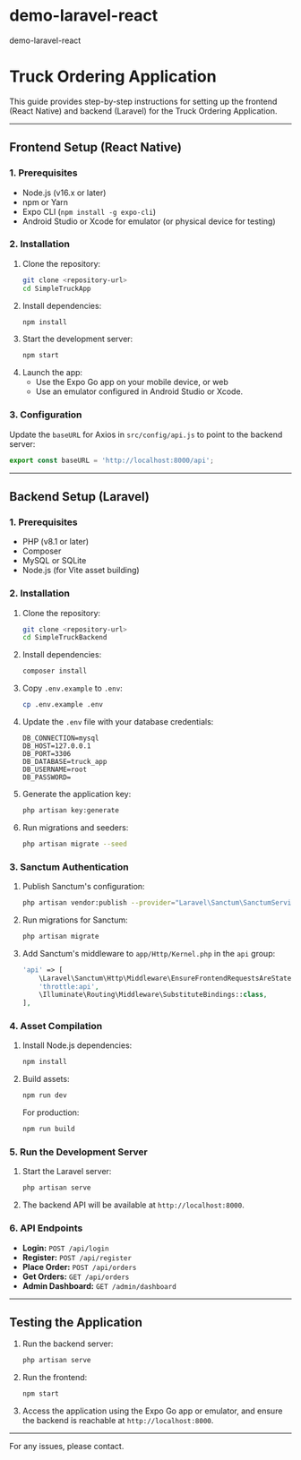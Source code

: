 # demo-laravel-react
 demo-laravel-react
 
 # Truck Ordering Application

This guide provides step-by-step instructions for setting up the frontend (React Native) and backend (Laravel) for the Truck Ordering Application.

---

## **Frontend Setup (React Native)**

### **1. Prerequisites**
- Node.js (v16.x or later)
- npm or Yarn
- Expo CLI (`npm install -g expo-cli`)
- Android Studio or Xcode for emulator (or physical device for testing)

### **2. Installation**
1. Clone the repository:
   ```bash
   git clone <repository-url>
   cd SimpleTruckApp
   ```
2. Install dependencies:
   ```bash
   npm install
   ```
3. Start the development server:
   ```bash
   npm start
   ```
4. Launch the app:
   - Use the Expo Go app on your mobile device, or web
   - Use an emulator configured in Android Studio or Xcode.

### **3. Configuration**
Update the `baseURL` for Axios in `src/config/api.js` to point to the backend server:
```javascript
export const baseURL = 'http://localhost:8000/api';
```

---

## **Backend Setup (Laravel)**

### **1. Prerequisites**
- PHP (v8.1 or later)
- Composer
- MySQL or SQLite
- Node.js (for Vite asset building)

### **2. Installation**
1. Clone the repository:
   ```bash
   git clone <repository-url>
   cd SimpleTruckBackend
   ```
2. Install dependencies:
   ```bash
   composer install
   ```
3. Copy `.env.example` to `.env`:
   ```bash
   cp .env.example .env
   ```
4. Update the `.env` file with your database credentials:
   ```
   DB_CONNECTION=mysql
   DB_HOST=127.0.0.1
   DB_PORT=3306
   DB_DATABASE=truck_app
   DB_USERNAME=root
   DB_PASSWORD=
   ```
5. Generate the application key:
   ```bash
   php artisan key:generate
   ```
6. Run migrations and seeders:
   ```bash
   php artisan migrate --seed
   ```

### **3. Sanctum Authentication**
1. Publish Sanctum's configuration:
   ```bash
   php artisan vendor:publish --provider="Laravel\Sanctum\SanctumServiceProvider"
   ```
2. Run migrations for Sanctum:
   ```bash
   php artisan migrate
   ```
3. Add Sanctum's middleware to `app/Http/Kernel.php` in the `api` group:
   ```php
   'api' => [
       \Laravel\Sanctum\Http\Middleware\EnsureFrontendRequestsAreStateful::class,
       'throttle:api',
       \Illuminate\Routing\Middleware\SubstituteBindings::class,
   ],
   ```

### **4. Asset Compilation**
1. Install Node.js dependencies:
   ```bash
   npm install
   ```
2. Build assets:
   ```bash
   npm run dev
   ```
   For production:
   ```bash
   npm run build
   ```

### **5. Run the Development Server**
1. Start the Laravel server:
   ```bash
   php artisan serve
   ```
2. The backend API will be available at `http://localhost:8000`.

### **6. API Endpoints**
- **Login:** `POST /api/login`
- **Register:** `POST /api/register`
- **Place Order:** `POST /api/orders`
- **Get Orders:** `GET /api/orders`
- **Admin Dashboard:** `GET /admin/dashboard`

---

## **Testing the Application**
1. Run the backend server:
   ```bash
   php artisan serve
   ```
2. Run the frontend:
   ```bash
   npm start
   ```
3. Access the application using the Expo Go app or emulator, and ensure the backend is reachable at `http://localhost:8000`.

---

For any issues, please contact.


